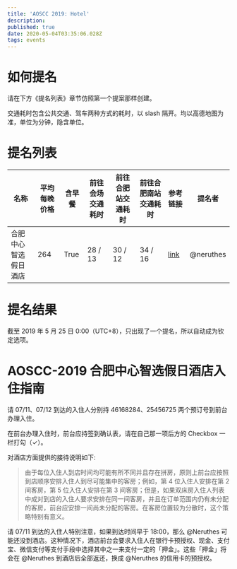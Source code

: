 ```yaml
---
title: 'AOSCC 2019: Hotel'
description: 
published: true
date: 2020-05-04T03:35:06.028Z
tags: events
---
```


# 如何提名

请在下方《提名列表》章节仿照第一个提案那样创建。

交通耗时包含公共交通、驾车两种方式的耗时，以 slash 隔开。均以高德地图为准，单位为分钟，隐含单位。

# 提名列表

| 名称 | 平均每晚价格 | 含早餐 | 前往会场交通耗时 | 前往合肥站交通耗时 | 前往合肥南站交通耗时 | 参考链接 | 提名者 |
| --- | --- | --- | --- | --- | --- | --- | --- |
| 合肥中心智选假日酒店 | 264 | True | 28 / 13 | 30 / 12 | 34 / 16 | [link](https://www.ihg.com.cn/holidayinnexpress/hotels/cn/zh/hefei/hfeex/hoteldetail) | @neruthes |

# 提名结果
截至 2019 年 5 月 25 日 0:00（UTC+8），只出现了一个提名，所以自动成为钦定选项。

# AOSCC-2019 合肥中心智选假日酒店入住指南

请 07/11、07/12 到达的入住人分别持 46168284、25456725 两个预订号到前台办理入住。

在前台办理入住时，前台应持签到确认表，请在自己那一项后方的 Checkbox 一栏打勾（✓）。

对酒店方面提供的接待说明如下:

> 由于每位入住人到店时间均可能有所不同并且存在拼房，原则上前台应按照到店顺序安排入住人到尽可能集中的客房；例如，第 4 位入住人安排在第 2 间客房，第 5 位入住人安排在第 3 间客房；但是，如果双床房入住人列表中成对到店的入住人要求安排在同一间客房，并且在订单范围内仍有未分配的客房，前台应安排一间尚未分配的客房。在客房位置较为分散时，这个策略特别有意义。

请 07/11 到达的入住人特别注意，如果到达时间早于 18:00，那么 @Neruthes 可能还没到酒店。这种情况下，酒店前台会要求入住人在银行卡预授权、现金、支付宝、微信支付等支付手段中选择其中之一来支付一定的「押金」。这些「押金」将会在 @Neruthes 到酒店后全部返还，换成 @Neruthes 的信用卡的预授权。
